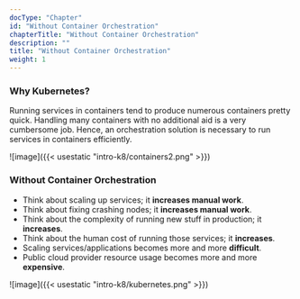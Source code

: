 ```yaml
---
docType: "Chapter"
id: "Without Container Orchestration"
chapterTitle: "Without Container Orchestration"
description: ""
title: "Without Container Orchestration"
weight: 1
---
```


### **Why Kubernetes?**

Running services in containers tend to produce numerous containers pretty quick. Handling many containers with no additional aid is a very cumbersome job. Hence, an orchestration solution is necessary to run services in containers efficiently.

![image]({{< usestatic "intro-k8/containers2.png" >}})

### **Without Container Orchestration**

- Think about scaling up services; it **increases manual work**.
- Think about fixing crashing nodes; it **increases manual work**.
- Think about the complexity of running new stuff in production; it **increases**.
- Think about the human cost of running those services; it **increases**.
- Scaling services/applications becomes more and more **difficult**.
- Public cloud provider resource usage becomes more and more **expensive**.

![image]({{< usestatic "intro-k8/kubernetes.png" >}})